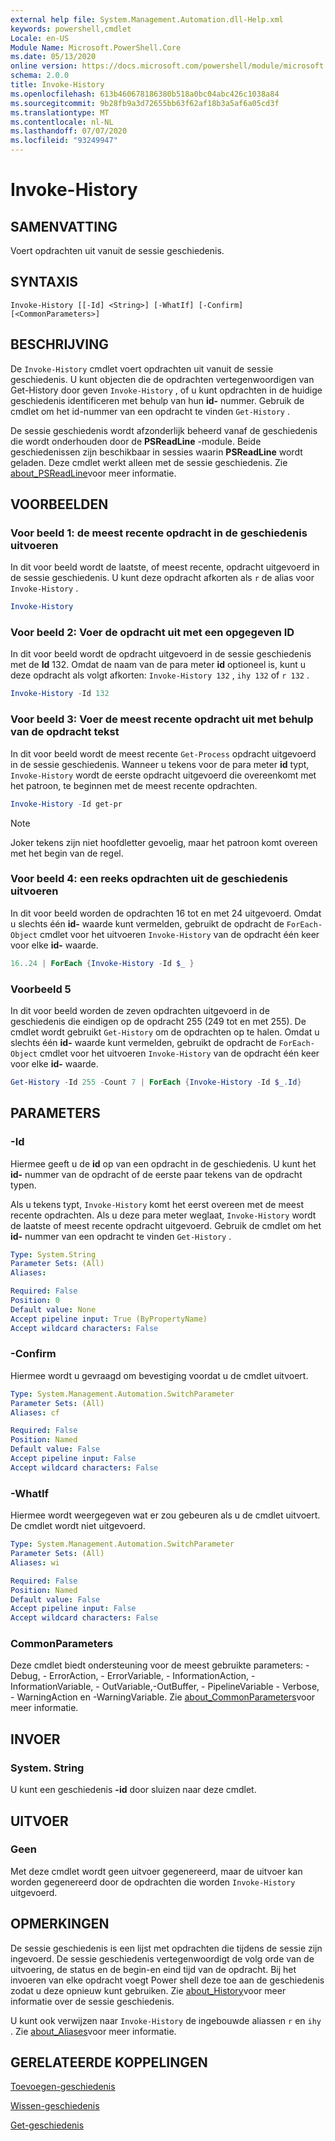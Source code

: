 ```yaml
---
external help file: System.Management.Automation.dll-Help.xml
keywords: powershell,cmdlet
Locale: en-US
Module Name: Microsoft.PowerShell.Core
ms.date: 05/13/2020
online version: https://docs.microsoft.com/powershell/module/microsoft.powershell.core/invoke-history?view=powershell-5.1&WT.mc_id=ps-gethelp
schema: 2.0.0
title: Invoke-History
ms.openlocfilehash: 613b460678186380b518a0bc04abc426c1038a84
ms.sourcegitcommit: 9b28fb9a3d72655bb63f62af18b3a5af6a05cd3f
ms.translationtype: MT
ms.contentlocale: nl-NL
ms.lasthandoff: 07/07/2020
ms.locfileid: "93249947"
---
```

# Invoke-History

## SAMENVATTING
Voert opdrachten uit vanuit de sessie geschiedenis.

## SYNTAXIS

```
Invoke-History [[-Id] <String>] [-WhatIf] [-Confirm] [<CommonParameters>]
```

## BESCHRIJVING

De `Invoke-History` cmdlet voert opdrachten uit vanuit de sessie geschiedenis. U kunt objecten die de opdrachten vertegenwoordigen van Get-History door geven `Invoke-History` , of u kunt opdrachten in de huidige geschiedenis identificeren met behulp van hun **id-** nummer. Gebruik de cmdlet om het id-nummer van een opdracht te vinden `Get-History` .

De sessie geschiedenis wordt afzonderlijk beheerd vanaf de geschiedenis die wordt onderhouden door de **PSReadLine** -module.
Beide geschiedenissen zijn beschikbaar in sessies waarin **PSReadLine** wordt geladen. Deze cmdlet werkt alleen met de sessie geschiedenis. Zie [about_PSReadLine](../PSReadLine/About/about_PSReadLine.md)voor meer informatie.

## VOORBEELDEN

### Voor beeld 1: de meest recente opdracht in de geschiedenis uitvoeren

In dit voor beeld wordt de laatste, of meest recente, opdracht uitgevoerd in de sessie geschiedenis. U kunt deze opdracht afkorten als `r` de alias voor `Invoke-History` .

```powershell
Invoke-History
```

### Voor beeld 2: Voer de opdracht uit met een opgegeven ID

In dit voor beeld wordt de opdracht uitgevoerd in de sessie geschiedenis met de **Id** 132. Omdat de naam van de para meter **id** optioneel is, kunt u deze opdracht als volgt afkorten: `Invoke-History 132` , `ihy 132` of `r 132` .

```powershell
Invoke-History -Id 132
```

### Voor beeld 3: Voer de meest recente opdracht uit met behulp van de opdracht tekst

In dit voor beeld wordt de meest recente `Get-Process` opdracht uitgevoerd in de sessie geschiedenis. Wanneer u tekens voor de para meter **id** typt, `Invoke-History` wordt de eerste opdracht uitgevoerd die overeenkomt met het patroon, te beginnen met de meest recente opdrachten.

```powershell
Invoke-History -Id get-pr
```

> [!NOTE]
> Joker tekens zijn niet hoofdletter gevoelig, maar het patroon komt overeen met het begin van de regel.

### Voor beeld 4: een reeks opdrachten uit de geschiedenis uitvoeren

In dit voor beeld worden de opdrachten 16 tot en met 24 uitgevoerd. Omdat u slechts één **id-** waarde kunt vermelden, gebruikt de opdracht de `ForEach-Object` cmdlet voor het uitvoeren `Invoke-History` van de opdracht één keer voor elke **id-** waarde.

```powershell
16..24 | ForEach {Invoke-History -Id $_ }
```

### Voorbeeld 5

In dit voor beeld worden de zeven opdrachten uitgevoerd in de geschiedenis die eindigen op de opdracht 255 (249 tot en met 255). De cmdlet wordt gebruikt `Get-History` om de opdrachten op te halen. Omdat u slechts één **id-** waarde kunt vermelden, gebruikt de opdracht de `ForEach-Object` cmdlet voor het uitvoeren `Invoke-History` van de opdracht één keer voor elke **id-** waarde.

```powershell
Get-History -Id 255 -Count 7 | ForEach {Invoke-History -Id $_.Id}
```

## PARAMETERS

### -Id

Hiermee geeft u de **id** op van een opdracht in de geschiedenis. U kunt het **id-** nummer van de opdracht of de eerste paar tekens van de opdracht typen.

Als u tekens typt, `Invoke-History` komt het eerst overeen met de meest recente opdrachten. Als u deze para meter weglaat, `Invoke-History` wordt de laatste of meest recente opdracht uitgevoerd. Gebruik de cmdlet om het **id-** nummer van een opdracht te vinden `Get-History` .

```yaml
Type: System.String
Parameter Sets: (All)
Aliases:

Required: False
Position: 0
Default value: None
Accept pipeline input: True (ByPropertyName)
Accept wildcard characters: False
```

### -Confirm

Hiermee wordt u gevraagd om bevestiging voordat u de cmdlet uitvoert.

```yaml
Type: System.Management.Automation.SwitchParameter
Parameter Sets: (All)
Aliases: cf

Required: False
Position: Named
Default value: False
Accept pipeline input: False
Accept wildcard characters: False
```

### -WhatIf

Hiermee wordt weergegeven wat er zou gebeuren als u de cmdlet uitvoert. De cmdlet wordt niet uitgevoerd.

```yaml
Type: System.Management.Automation.SwitchParameter
Parameter Sets: (All)
Aliases: wi

Required: False
Position: Named
Default value: False
Accept pipeline input: False
Accept wildcard characters: False
```

### CommonParameters

Deze cmdlet biedt ondersteuning voor de meest gebruikte parameters: -Debug, - ErrorAction, - ErrorVariable, - InformationAction, -InformationVariable, - OutVariable,-OutBuffer, - PipelineVariable - Verbose, - WarningAction en -WarningVariable. Zie [about_CommonParameters](https://go.microsoft.com/fwlink/?LinkID=113216)voor meer informatie.

## INVOER

### System. String

U kunt een geschiedenis **-id** door sluizen naar deze cmdlet.

## UITVOER

### Geen

Met deze cmdlet wordt geen uitvoer gegenereerd, maar de uitvoer kan worden gegenereerd door de opdrachten die worden `Invoke-History` uitgevoerd.

## OPMERKINGEN

De sessie geschiedenis is een lijst met opdrachten die tijdens de sessie zijn ingevoerd. De sessie geschiedenis vertegenwoordigt de volg orde van de uitvoering, de status en de begin-en eind tijd van de opdracht. Bij het invoeren van elke opdracht voegt Power shell deze toe aan de geschiedenis zodat u deze opnieuw kunt gebruiken. Zie [about_History](About/about_History.md)voor meer informatie over de sessie geschiedenis.

U kunt ook verwijzen naar `Invoke-History` de ingebouwde aliassen `r` en `ihy` . Zie [about_Aliases](About/about_Aliases.md)voor meer informatie.

## GERELATEERDE KOPPELINGEN

[Toevoegen-geschiedenis](Add-History.md)

[Wissen-geschiedenis](Clear-History.md)

[Get-geschiedenis](Get-History.md)
